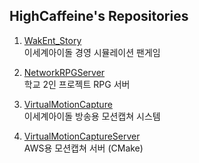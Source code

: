 ## HighCaffeine's Repositories

1. [WakEnt_Story](https://github.com/HighCaffeine/WakEnt_Story)  
   이세계아이돌 경영 시뮬레이션 팬게임

2. [NetworkRPGServer](https://github.com/HighCaffeine/NetworkRPGServer)  
   학교 2인 프로젝트 RPG 서버

3. [VirtualMotionCapture](https://github.com/HighCaffeine/VirtualMotionCapture)  
   이세계아이돌 방송용 모션캡쳐 시스템

4. [VirtualMotionCaptureServer](https://github.com/HighCaffeine/VirtualMotionCaptureServer)  
   AWS용 모션캡쳐 서버 (CMake)
